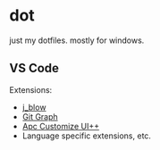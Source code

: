 # dot

just my dotfiles.
mostly for windows.

## VS Code

Extensions:

- [j_blow](https://marketplace.visualstudio.com/items?itemName=u2018166490288.j-blow)
- [Git Graph](https://marketplace.visualstudio.com/items?itemName=mhutchie.git-graph)
- [Apc Customize UI++](https://marketplace.visualstudio.com/items?itemName=drcika.apc-extension)
- Language specific extensions, etc.
